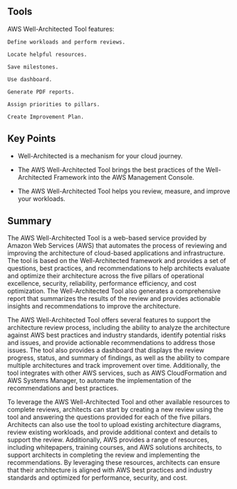 ## Tools

AWS Well-Architected Tool features:

    Define workloads and perform reviews.

    Locate helpful resources.

    Save milestones.

    Use dashboard.

    Generate PDF reports.

    Assign priorities to pillars.

    Create Improvement Plan.

## Key Points

- Well-Architected is a mechanism for your cloud journey.

- The AWS Well-Architected Tool brings the best practices of the Well-Architected Framework into the AWS Management Console.

- The AWS Well-Architected Tool helps you review, measure, and improve your workloads.

## Summary

The AWS Well-Architected Tool is a web-based service provided by Amazon Web Services (AWS) that automates the process of reviewing and improving the architecture of cloud-based applications and infrastructure. The tool is based on the Well-Architected framework and provides a set of questions, best practices, and recommendations to help architects evaluate and optimize their architecture across the five pillars of operational excellence, security, reliability, performance efficiency, and cost optimization. The Well-Architected Tool also generates a comprehensive report that summarizes the results of the review and provides actionable insights and recommendations to improve the architecture.

The AWS Well-Architected Tool offers several features to support the architecture review process, including the ability to analyze the architecture against AWS best practices and industry standards, identify potential risks and issues, and provide actionable recommendations to address those issues. The tool also provides a dashboard that displays the review progress, status, and summary of findings, as well as the ability to compare multiple architectures and track improvement over time. Additionally, the tool integrates with other AWS services, such as AWS CloudFormation and AWS Systems Manager, to automate the implementation of the recommendations and best practices.

To leverage the AWS Well-Architected Tool and other available resources to complete reviews, architects can start by creating a new review using the tool and answering the questions provided for each of the five pillars. Architects can also use the tool to upload existing architecture diagrams, review existing workloads, and provide additional context and details to support the review. Additionally, AWS provides a range of resources, including whitepapers, training courses, and AWS solutions architects, to support architects in completing the review and implementing the recommendations. By leveraging these resources, architects can ensure that their architecture is aligned with AWS best practices and industry standards and optimized for performance, security, and cost.
